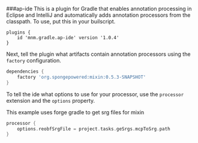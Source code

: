 ###ap-ide
This is a plugin for Gradle that enables annotation
 processing in Eclipse and IntelliJ and automatically
 adds annotation processors from the classpath. To
 use, put this in your builscript.
```
plugins {
	id 'mnm.gradle.ap-ide' version '1.0.4'
}
```

Next, tell the plugin what artifacts contain annotation processors
 using the `factory` configuration. 
```groovy
dependencies {
    factory 'org.spongepowered:mixin:0.5.3-SNAPSHOT'
}
```

To tell the ide what options to use for your processor, use the
 `processor` extension and the `options` property.
 
This example uses forge gradle to get srg files for mixin
```groovy
processor {
    options.reobfSrgFile = project.tasks.geSrgs.mcpToSrg.path
}
```
